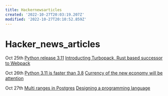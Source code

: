 ```yaml
---
title: Hackernewsarticles
created: '2022-10-27T20:03:19.207Z'
modified: '2022-10-27T20:10:52.859Z'
---
```


# Hacker_news_articles
Oct 25th
[Python release 3.11](https://www.python.org/downloads/release/python-3110/)
[Introducting Turbopack, Rust based successor to Webpack](https://vercel.com/blog/turbopack)

Oct 26th
[Python 3.11 is faster than 3.8]([https://ducklang.org/designing-a-programming-language-i](https://ducklang.org/designing-a-programming-language-i))
[Currency of the new economy will be attention](https://www.wired.com/1997/12/es-attention/)

Oct 27th
[Multi ranges in Postgres](https://www.cybertec-postgresql.com/en/multiranges-in-postgresql-14/ )
[Designing a programming language]([https://ducklang.org/designing-a-programming-language-i](https://ducklang.org/designing-a-programming-language-i))
